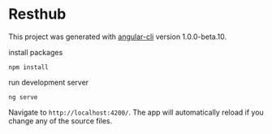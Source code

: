 # Resthub

This project was generated with [angular-cli](https://github.com/angular/angular-cli) version 1.0.0-beta.10.

install packages

``` npm install ```

run development server

``` ng serve ```

Navigate to `http://localhost:4200/`. The app will automatically reload if you change any of the source files.

